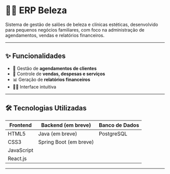 # 💇‍♀️ ERP Beleza

Sistema de gestão de salões de beleza e clínicas estéticas, desenvolvido para pequenos negócios familiares, com foco na administração de agendamentos, vendas e relatórios financeiros.

---

## ✨ Funcionalidades

- 📅 Gestão de **agendamentos de clientes**
- 💸 Controle de **vendas, despesas e serviços**
- 📊 Geração de **relatórios financeiros**
- 👩‍💼 Interface intuitiva

---

## 🛠️ Tecnologias Utilizadas

| Frontend         | Backend (em breve) | Banco de Dados   |
|------------------|-------------------|------------------|
| HTML5            | Java (em breve)   | PostgreSQL       |
| CSS3             | Spring Boot (em breve) |                  |
| JavaScript       |                   |                  |
| React.js         |                   |                  |

---
